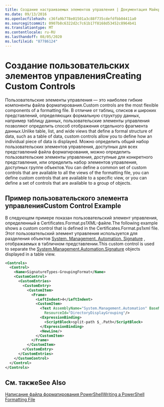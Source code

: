 ```yaml
---
title: Создание настраиваемых элементов управления | Документация Майкрософт
ms.date: 09/13/2016
ms.openlocfilehash: c36fa9b778e01501a3c88f735cdefdfbb04411a0
ms.sourcegitcommit: 0907b8c6322d2c7c61b17f8168d53452c8964b41
ms.translationtype: MT
ms.contentlocale: ru-RU
ms.lasthandoff: 08/05/2020
ms.locfileid: "87786124"
---
```

# <a name="creating-custom-controls"></a><span data-ttu-id="6799e-102">Создание пользовательских элементов управления</span><span class="sxs-lookup"><span data-stu-id="6799e-102">Creating Custom Controls</span></span>

<span data-ttu-id="6799e-103">Пользовательские элементы управления — это наиболее гибкие компоненты файла форматирования.</span><span class="sxs-lookup"><span data-stu-id="6799e-103">Custom controls are the most flexible components of a formatting file.</span></span> <span data-ttu-id="6799e-104">В отличие от таблиц, списков и широких представлений, определяющих формальную структуру данных, например таблицу данных, пользовательские элементы управления позволяют определить способ отображения отдельного фрагмента данных.</span><span class="sxs-lookup"><span data-stu-id="6799e-104">Unlike table, list, and wide views that define a formal structure of data, such as a table of data, custom controls allow you to define how an individual piece of data is displayed.</span></span> <span data-ttu-id="6799e-105">Можно определить общий набор пользовательских элементов управления, доступных для всех представлений файла форматирования, можно определить пользовательские элементы управления, доступные для конкретного представления, или определить набор элементов управления, доступных группе объектов.</span><span class="sxs-lookup"><span data-stu-id="6799e-105">You can define a common set of custom controls that are available to all the views of the formatting file, you can define custom controls that are available to a specific view, or you can define a set of controls that are available to a group of objects.</span></span>

## <a name="custom-control-example"></a><span data-ttu-id="6799e-106">Пример пользовательского элемента управления</span><span class="sxs-lookup"><span data-stu-id="6799e-106">Custom Control Example</span></span>

<span data-ttu-id="6799e-107">В следующем примере показан пользовательский элемент управления, определенный в Certificates.Format.ps1XML-файле.</span><span class="sxs-lookup"><span data-stu-id="6799e-107">The following example shows a custom control that is defined in the Certificates.Format.ps1xml file.</span></span> <span data-ttu-id="6799e-108">Этот пользовательский элемент управления используется для разделения объектов [System. Management. Automation. Signature](/dotnet/api/System.Management.Automation.Signature) , отображаемых в табличном представлении.</span><span class="sxs-lookup"><span data-stu-id="6799e-108">This custom control is used to separate the [System.Management.Automation.Signature](/dotnet/api/System.Management.Automation.Signature) objects displayed in a table view.</span></span>

```xml
<Controls>
  <Control>
    <Name>SignatureTypes-GroupingFormat</Name>
    <CustomControl>
      <CustomEntries>
        <CustomEntry>
          <CustomItem>
            <Frame>
              <LeftIndent>4</LeftIndent>
              <CustomItem>
                <Text AssemblyName="System.Management.Automation" BaseName="FileSystemProviderStrings"
                  ResourceId="DirectoryDisplayGrouping"/>
                <ExpressionBinding>
                  <ScriptBlock>split-path $_.Path</ScriptBlock>
                </ExpressionBinding>
                <NewLine/>
              </CustomItem>
            </Frame>
          </CustomItem>
        </CustomEntry>
      </CustomEntries>
    </CustomControl>
  </Control>
</Controls>

```

## <a name="see-also"></a><span data-ttu-id="6799e-109">См. также</span><span class="sxs-lookup"><span data-stu-id="6799e-109">See Also</span></span>

[<span data-ttu-id="6799e-110">Написание файла форматирования PowerShell</span><span class="sxs-lookup"><span data-stu-id="6799e-110">Writing a PowerShell Formatting File</span></span>](./writing-a-powershell-formatting-file.md)
